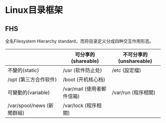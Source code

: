 # Linux目录框架



## FHS

全名Filesystem Hierarchy standard，而将目录定义分成四种交互作用形态。

|                            | 可分享的(shareable)        | 不可分享的(unshareable) |
| -------------------------- | -------------------------- | ----------------------- |
| 不變的(static)             | /usr (软件防止处)          | /etc (設定檔)           |
| /opt (第三方合作软件)      | /boot (开机核心档)         |                         |
| 可變動的(variable)         | /var/mail (使用者郵件信箱) | /var/run (程序相關)     |
| /var/spool/news (新聞群組) | /var/lock (程序相關)       |                         |